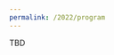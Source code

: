 ```yaml
---
permalink: /2022/program
---
```


<script type="text/javascript" src="/assets/js/timeconvert.js"></script>

TBD
